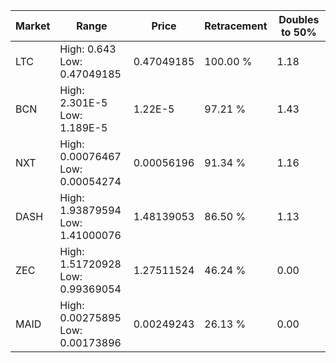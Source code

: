 | Market | Range | Price| Retracement | Doubles to 50% |
| --- | --- | --- | --- | --- |
| LTC | High: 0.643<br />Low: 0.47049185 | 0.47049185 | 100.00 % | 1.18 |
| BCN | High: 2.301E-5<br />Low: 1.189E-5 | 1.22E-5 | 97.21 % | 1.43 |
| NXT | High: 0.00076467<br />Low: 0.00054274 | 0.00056196 | 91.34 % | 1.16 |
| DASH | High: 1.93879594<br />Low: 1.41000076 | 1.48139053 | 86.50 % | 1.13 |
| ZEC | High: 1.51720928<br />Low: 0.99369054 | 1.27511524 | 46.24 % | 0.00 |
| MAID | High: 0.00275895<br />Low: 0.00173896 | 0.00249243 | 26.13 % | 0.00 |
